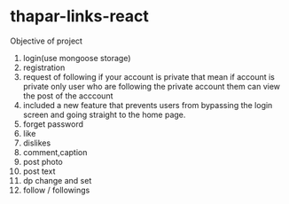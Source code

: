 ﻿# thapar-links-react
Objective of project 
 1) login(use mongoose storage)
 2) registration
 3) request of following if your account is private that mean if account is private only user who are following the private account them can view the post of the acccount 
 4) included a new feature that prevents users from bypassing the login screen and going straight to the home page.
 5) forget password
 6) like
 7) dislikes
 8) comment,caption
 9) post photo
 10) post text
 11) dp change and set
 12) follow / followings




